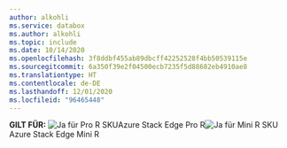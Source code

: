 ```yaml
---
author: alkohli
ms.service: databox
ms.author: alkohli
ms.topic: include
ms.date: 10/14/2020
ms.openlocfilehash: 3f8ddbf455ab89dbcff42252528f4bb50539115e
ms.sourcegitcommit: 6a350f39e2f04500ecb7235f5d88682eb4910ae8
ms.translationtype: HT
ms.contentlocale: de-DE
ms.lasthandoff: 12/01/2020
ms.locfileid: "96465448"
---
```

**GILT FÜR:** ![Ja für Pro R SKU](media\azure-stack-edge-applies-to-skus\yes.png)Azure Stack Edge Pro R![Ja für Mini R SKU](media\azure-stack-edge-applies-to-skus\yes.png)Azure Stack Edge Mini R &nbsp;&nbsp;&nbsp;&nbsp;&nbsp;&nbsp;&nbsp;&nbsp;&nbsp;&nbsp;&nbsp;&nbsp; &nbsp; &nbsp;  &nbsp;
